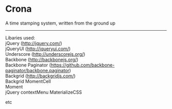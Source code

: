 # Crona
A time stamping system, written from the ground up

----

Libaries used:  
jQuery (http://jquery.com/)  
jQueryUI (http://jqueryui.com/)  
Underscore (http://underscorejs.org/)  
Backbone (http://backbonejs.org/)  
Backbone Paginator (https://github.com/backbone-paginator/backbone.paginator)  
Backgrid (http://backgridjs.com/)  
Backgrid MomentCell  
Moment  
jQuery contextMenu
MaterializeCSS

etc
